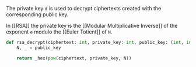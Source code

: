 The private key `d` is used to decrypt ciphertexts created with the corresponding public key.

In [[RSA]] the private key is the [[Modular Multiplicative Inverse]] of the exponent `e` modulo the [[Euler Totient]] of `N`.

```python
def rsa_decrypt(ciphertext: int, private_key: int, public_key: (int, int)) -> int:
    N, _ = public_key

    return _hex(pow(ciphertext, private_key, N))


```